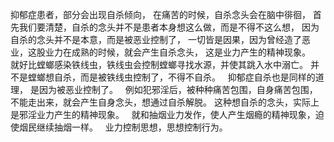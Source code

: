 抑郁症患者，部分会出现自杀倾向，
在痛苦的时候，自杀念头会在脑中徘徊，
首先我们要清楚，自杀的念头并不是患者本身想这么做，而是不得不这么想，
因为自杀的念头并不是本意，而是被恶业控制了，
一切皆是因果，因为曾经造了恶业，这股业力在成熟的时候，就会产生自杀念头，
这是业力产生的精神现象。
&nbsp;
就好比螳螂感染铁线虫，铁线虫会控制螳螂寻找水源，并使其跳入水中溺亡。
并不是螳螂想自杀，而是被铁线虫控制了，不得不自杀。
&nbsp;
抑郁症自杀也是同样的道理，
是因为被恶业控制了。
&nbsp;
例如犯邪淫后，被种种痛苦包围，自身痛苦包围，不能走出来，就会产生自身念头，想通过自杀解脱。
这种想自杀的念头，实际上是邪淫业力产生的精神现象。
&nbsp;
就和抽烟业力发作，使人产生烟瘾的精神现象，迫使烟民继续抽烟一样。
&nbsp;
业力控制思想，思想控制行为。
